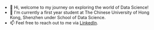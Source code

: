- 👋 Hi, welcome to my journey on exploring the world of Data Science! 
- 🌱 I'm currently a first year student at The Chinese University of Hong Kong, Shenzhen under School of Data Science.
- 📫 Feel free to reach out to me via [LinkedIn](https://www.linkedin.com/in/celineclarissa/).

<!---
celineclarissa/celineclarissa is a ✨ special ✨ repository because its `README.md` (this file) appears on your GitHub profile.
You can click the Preview link to take a look at your changes.
--->
